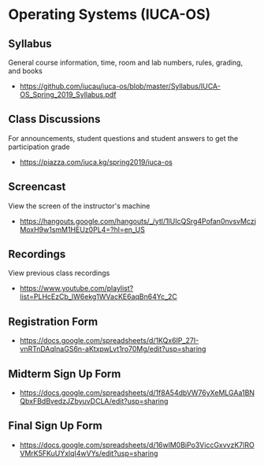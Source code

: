 # Operating Systems (IUCA-OS)

## Syllabus

General course information, time, room and lab numbers, rules, grading, and
books

* <https://github.com/iucau/iuca-os/blob/master/Syllabus/IUCA-OS_Spring_2019_Syllabus.pdf>

## Class Discussions

For announcements, student questions and student answers to get the
participation grade

* <https://piazza.com/iuca.kg/spring2019/iuca-os>

## Screencast

View the screen of the instructor's machine

* <https://hangouts.google.com/hangouts/_/ytl/1lUIcQSrg4Pofan0nvsvMczjMoxH9w1smM1HEUz0PL4=?hl=en_US>

## Recordings

View previous class recordings

* <https://www.youtube.com/playlist?list=PLHcEzCb_lW6ekg1WVacKE6aqBn64Yc_2C>

## Registration Form

* <https://docs.google.com/spreadsheets/d/1KQx6IP_27I-vnRTnDAqInaGS6n-aKtxpwLvt1ro70Mg/edit?usp=sharing>

## Midterm Sign Up Form

* <https://docs.google.com/spreadsheets/d/1f8A54dbVW76yXeMLGAa1BNQbxFBdBvedzJZbyuvDCLA/edit?usp=sharing>

## Final Sign Up Form

* <https://docs.google.com/spreadsheets/d/16wlM0BiPo3ViccGxvvzK7lROVMrK5FKuUYxlqI4wVYs/edit?usp=sharing>
